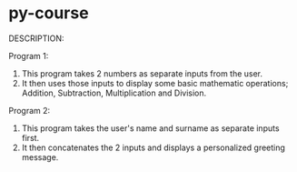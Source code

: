 # py-course
DESCRIPTION: 

Program 1:
1. This program takes 2 numbers as separate inputs from the user.
2. It then uses those inputs to display some basic mathematic operations; Addition, Subtraction, Multiplication and Division.

Program 2: 
1. This program takes the user's name and surname as separate inputs first.
2. It then concatenates the 2 inputs and displays a personalized greeting message.
